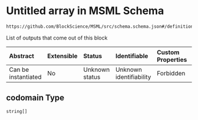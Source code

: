 # Untitled array in MSML Schema

```txt
https://github.com/BlockScience/MSML/src/schema.schema.json#/definitions/BoundaryAction/properties/codomain
```

List of outputs that come out of this block

| Abstract            | Extensible | Status         | Identifiable            | Custom Properties | Additional Properties | Access Restrictions | Defined In                                                                                    |
| :------------------ | :--------- | :------------- | :---------------------- | :---------------- | :-------------------- | :------------------ | :-------------------------------------------------------------------------------------------- |
| Can be instantiated | No         | Unknown status | Unknown identifiability | Forbidden         | Allowed               | none                | [schema.schema.json\*](../../out/math_spec_mapping/schema.schema.json "open original schema") |

## codomain Type

`string[]`
